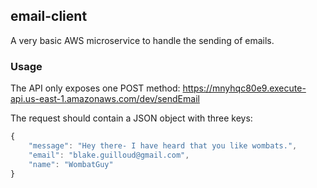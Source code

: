 ## email-client
A very basic AWS microservice to handle the sending of emails.

### Usage
The API only exposes one POST method: https://mnyhqc80e9.execute-api.us-east-1.amazonaws.com/dev/sendEmail

The request should contain a JSON object with three keys:

```javascript
{
	"message": "Hey there- I have heard that you like wombats.",
	"email": "blake.guilloud@gmail.com",
	"name": "WombatGuy"
}
```
